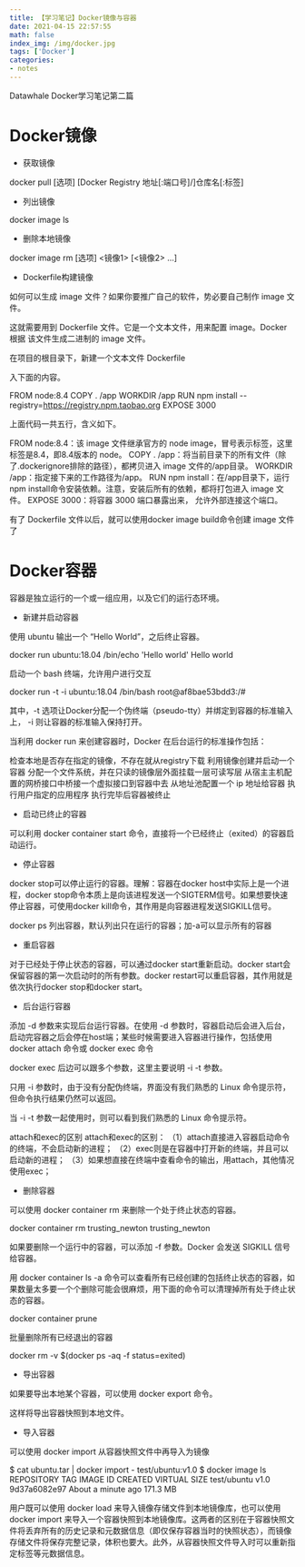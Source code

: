 ```yaml
---
title: 【学习笔记】Docker镜像与容器
date: 2021-04-15 22:57:55
math: false
index_img: /img/docker.jpg
tags: ['Docker']
categories: 
- notes
---
```

Datawhale Docker学习笔记第二篇
<!--more--->

# Docker镜像

- 获取镜像


docker pull [选项] [Docker Registry 地址[:端口号]/]仓库名[:标签]


- 列出镜像

docker image ls

- 删除本地镜像

docker image rm [选项] <镜像1> [<镜像2> ...]

- Dockerfile构建镜像

如何可以生成 image 文件？如果你要推广自己的软件，势必要自己制作 image 文件。

这就需要用到 Dockerfile 文件。它是一个文本文件，用来配置 image。Docker 根据 该文件生成二进制的 image 文件。

在项目的根目录下，新建一个文本文件 Dockerfile

入下面的内容。


FROM node:8.4
COPY . /app
WORKDIR /app
RUN npm install --registry=https://registry.npm.taobao.org
EXPOSE 3000

上面代码一共五行，含义如下。

FROM node:8.4：该 image 文件继承官方的 node image，冒号表示标签，这里标签是8.4，即8.4版本的 node。
COPY . /app：将当前目录下的所有文件（除了.dockerignore排除的路径），都拷贝进入 image 文件的/app目录。
WORKDIR /app：指定接下来的工作路径为/app。
RUN npm install：在/app目录下，运行npm install命令安装依赖。注意，安装后所有的依赖，都将打包进入 image 文件。
EXPOSE 3000：将容器 3000 端口暴露出来， 允许外部连接这个端口。

有了 Dockerfile 文件以后，就可以使用docker image build命令创建 image 文件了

# Docker容器

容器是独立运行的一个或一组应用，以及它们的运行态环境。

- 新建并启动容器

使用 ubuntu 输出一个 “Hello World”，之后终止容器。

docker run ubuntu:18.04 /bin/echo 'Hello world'
Hello world

启动一个 bash 终端，允许用户进行交互

docker run -t -i ubuntu:18.04 /bin/bash
root@af8bae53bdd3:/#


其中，-t 选项让Docker分配一个伪终端（pseudo-tty）并绑定到容器的标准输入上， -i 则让容器的标准输入保持打开。

当利用 docker run 来创建容器时，Docker 在后台运行的标准操作包括：

检查本地是否存在指定的镜像，不存在就从registry下载
利用镜像创建并启动一个容器
分配一个文件系统，并在只读的镜像层外面挂载一层可读写层
从宿主主机配置的网桥接口中桥接一个虚拟接口到容器中去
从地址池配置一个 ip 地址给容器
执行用户指定的应用程序
执行完毕后容器被终止

- 启动已终止的容器

可以利用 docker container start 命令，直接将一个已经终止（exited）的容器启动运行。

- 停止容器

docker stop可以停止运行的容器。理解：容器在docker host中实际上是一个进程，docker stop命令本质上是向该进程发送一个SIGTERM信号。如果想要快速停止容器，可使用docker kill命令，其作用是向容器进程发送SIGKILL信号。

docker ps 列出容器，默认列出只在运行的容器；加-a可以显示所有的容器

- 重启容器

对于已经处于停止状态的容器，可以通过docker start重新启动。docker start会保留容器的第一次启动时的所有参数。docker restart可以重启容器，其作用就是依次执行docker stop和docker start。

- 后台运行容器

添加 -d 参数来实现后台运行容器。在使用 -d 参数时，容器启动后会进入后台，启动完容器之后会停在host端；某些时候需要进入容器进行操作，包括使用 docker attach 命令或 docker exec 命令

docker exec 后边可以跟多个参数，这里主要说明 -i -t 参数。

只用 -i 参数时，由于没有分配伪终端，界面没有我们熟悉的 Linux 命令提示符，但命令执行结果仍然可以返回。

当 -i -t 参数一起使用时，则可以看到我们熟悉的 Linux 命令提示符。

attach和exec的区别
attach和exec的区别： （1）attach直接进入容器启动命令的终端，不会启动新的进程； （2）exec则是在容器中打开新的终端，并且可以启动新的进程； （3）如果想直接在终端中查看命令的输出，用attach，其他情况使用exec；

- 删除容器

可以使用 docker container rm 来删除一个处于终止状态的容器。

docker container rm trusting_newton
trusting_newton

如果要删除一个运行中的容器，可以添加 -f 参数。Docker 会发送 SIGKILL 信号给容器。

用 docker container ls -a 命令可以查看所有已经创建的包括终止状态的容器，如果数量太多要一个个删除可能会很麻烦，用下面的命令可以清理掉所有处于终止状态的容器。

docker container prune

批量删除所有已经退出的容器

docker rm -v $(docker ps -aq -f status=exited)

- 导出容器

如果要导出本地某个容器，可以使用 docker export 命令。

这样将导出容器快照到本地文件。

- 导入容器


可以使用 docker import 从容器快照文件中再导入为镜像

$ cat ubuntu.tar | docker import - test/ubuntu:v1.0
$ docker image ls
REPOSITORY          TAG                 IMAGE ID            CREATED              VIRTUAL SIZE
test/ubuntu         v1.0                9d37a6082e97        About a minute ago   171.3 MB


用户既可以使用 docker load 来导入镜像存储文件到本地镜像库，也可以使用 docker import 来导入一个容器快照到本地镜像库。这两者的区别在于容器快照文件将丢弃所有的历史记录和元数据信息（即仅保存容器当时的快照状态），而镜像存储文件将保存完整记录，体积也要大。此外，从容器快照文件导入时可以重新指定标签等元数据信息。